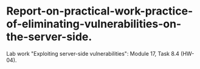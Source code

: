 # Report-on-practical-work-practice-of-eliminating-vulnerabilities-on-the-server-side.
Lab work "Exploiting server-side vulnerabilities":
Module 17, Task 8.4 (HW-04).
